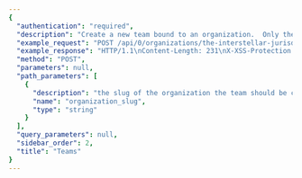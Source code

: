 ```yaml
---
{
  "authentication": "required", 
  "description": "Create a new team bound to an organization.  Only the name of theteam is needed to create it, the slug can be auto generated.", 
  "example_request": "POST /api/0/organizations/the-interstellar-jurisdiction/teams/ HTTP/1.1\nHost: sentry.io\nAuthorization: Bearer {base64-encoded-key-here}\nContent-Type: application/json\n\n{\n  \"name\": \"Ancient Gabelers\"\n}", 
  "example_response": "HTTP/1.1\nContent-Length: 231\nX-XSS-Protection: 1; mode=block\nContent-Language: en\nX-Content-Type-Options: nosniff\nVary: Accept-Language, Cookie\nAllow: GET, POST, HEAD, OPTIONS\nX-Frame-Options: deny\nContent-Type: application/json\n\n{\n  \"avatar\": {\n    \"avatarType\": \"letter_avatar\", \n    \"avatarUuid\": null\n  }, \n  \"dateCreated\": \"2018-09-10T20:36:48.563Z\", \n  \"hasAccess\": true, \n  \"id\": \"3\", \n  \"isMember\": false, \n  \"isPending\": false, \n  \"name\": \"Ancient Gabelers\", \n  \"slug\": \"ancient-gabelers\"\n}", 
  "method": "POST", 
  "parameters": null, 
  "path_parameters": [
    {
      "description": "the slug of the organization the team should be created for.", 
      "name": "organization_slug", 
      "type": "string"
    }
  ], 
  "query_parameters": null, 
  "sidebar_order": 2, 
  "title": "Teams"
}
---
```

